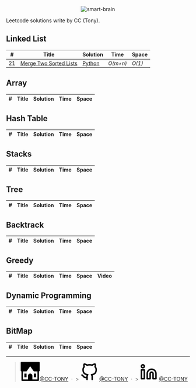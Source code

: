 <div align="center">
	<img width="900" src="https://github.com/CCTSAI-Tony/leetcode/blob/master/logo.png" alt="smart-brain">
	<br>
</div>

Leetcode solutions write by CC (Tony).

## Linked List

| #   | Title                                                                           | Solution                                                   | Time     | Space  |
| --- | ------------------------------------------------------------------------------- | ---------------------------------------------------------- | -------- | ------ |
| 21  | [Merge Two Sorted Lists](https://leetcode.com/problems/merge-two-sorted-lists/) | [Python](./leetcode/21.%20Merge%20Two%20Sorted%20Lists.py) | _O(m+n)_ | _O(1)_ |

## Array

| #   | Title | Solution | Time | Space |
| --- | ----- | -------- | ---- | ----- |


## Hash Table

| #   | Title | Solution | Time | Space |
| --- | ----- | -------- | ---- | ----- |


## Stacks

| #   | Title | Solution | Time | Space |
| --- | ----- | -------- | ---- | ----- |


## Tree

| #   | Title | Solution | Time | Space |
| --- | ----- | -------- | ---- | ----- |


## Backtrack

| #   | Title | Solution | Time | Space |
| --- | ----- | -------- | ---- | ----- |


## Greedy

| #   | Title | Solution | Time | Space | Video |
| --- | ----- | -------- | ---- | ----- | ----- |


## Dynamic Programming

| #   | Title | Solution | Time | Space |
| --- | ----- | -------- | ---- | ----- |


## BitMap

| #   | Title | Solution | Time | Space |
| --- | ----- | -------- | ---- | ----- |


---

> ![home](https://github.com/CCTSAI-Tony/leetcode/blob/master/legacy/house.svg)[@CC-TONY](https://chih-chin-tsai.netlify.app/) &nbsp;&middot;&nbsp; > ![github](https://github.com/CCTSAI-Tony/leetcode/blob/master/legacy/github.svg) [@CC-TONY](https://github.com/CCTSAI-Tony) &nbsp;&middot;&nbsp; > ![linkedin](https://github.com/CCTSAI-Tony/leetcode/blob/master/legacy/linkedin.svg) [@CC-TONY](https://www.linkedin.com/in/chih-chin-tsai38aa34114/)
